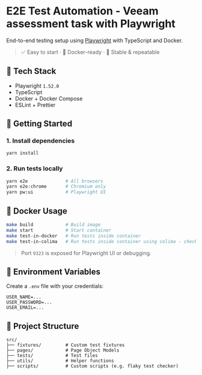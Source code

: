 # E2E Test Automation - Veeam assessment task with Playwright

End-to-end testing setup using [Playwright](https://playwright.dev/) with TypeScript and Docker.

> ✅ Easy to start · 🐳 Docker-ready · 🧪 Stable & repeatable

## 🧱 Tech Stack

- Playwright `1.52.0`
- TypeScript
- Docker + Docker Compose
- ESLint + Prettier

## 🚀 Getting Started

### 1. Install dependencies

```bash
yarn install
```

### 2. Run tests locally

```bash
yarn e2e              # All browsers
yarn e2e:chrome       # Chromium only
yarn pw:ui            # Playwright UI
```

## 🐳 Docker Usage

```bash
make build            # Build image
make start            # Start container
make test-in-docker   # Run tests inside container
make test-in-colima   # Run tests inside container using colima - checking if colima is started, if not then starting
```

> Port `9323` is exposed for Playwright UI or debugging.

## 🔐 Environment Variables

Create a `.env` file with your credentials:

```env
USER_NAME=...
USER_PASSWORD=...
USER_EMAIL=...
```

## 📂 Project Structure

```
src/
├── fixtures/         # Custom test fixtures
├── pages/            # Page Object Models
├── tests/            # Test files
├── utils/            # Helper functions
├── scripts/          # Custom scripts (e.g. flaky test checker)
```

